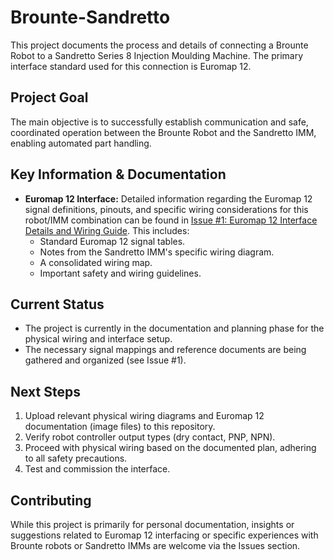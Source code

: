 # Brounte-Sandretto

This project documents the process and details of connecting a Brounte Robot to a Sandretto Series 8 Injection Moulding Machine. The primary interface standard used for this connection is Euromap 12.

## Project Goal

The main objective is to successfully establish communication and safe, coordinated operation between the Brounte Robot and the Sandretto IMM, enabling automated part handling.

## Key Information & Documentation

-   **Euromap 12 Interface:** Detailed information regarding the Euromap 12 signal definitions, pinouts, and specific wiring considerations for this robot/IMM combination can be found in [Issue #1: Euromap 12 Interface Details and Wiring Guide](https://github.com/glennss/Brounte-Sandretto/issues/1). This includes:
    -   Standard Euromap 12 signal tables.
    -   Notes from the Sandretto IMM's specific wiring diagram.
    -   A consolidated wiring map.
    -   Important safety and wiring guidelines.

## Current Status

-   The project is currently in the documentation and planning phase for the physical wiring and interface setup.
-   The necessary signal mappings and reference documents are being gathered and organized (see Issue #1).

## Next Steps

1.  Upload relevant physical wiring diagrams and Euromap 12 documentation (image files) to this repository.
2.  Verify robot controller output types (dry contact, PNP, NPN).
3.  Proceed with physical wiring based on the documented plan, adhering to all safety precautions.
4.  Test and commission the interface.

## Contributing

While this project is primarily for personal documentation, insights or suggestions related to Euromap 12 interfacing or specific experiences with Brounte robots or Sandretto IMMs are welcome via the Issues section.